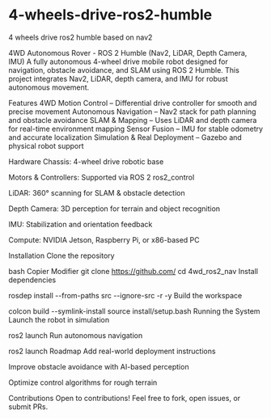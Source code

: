 # 4-wheels-drive-ros2-humble
4 wheels drive ros2 humble  based on nav2 

4WD Autonomous Rover - ROS 2 Humble (Nav2, LiDAR, Depth Camera, IMU)
 A fully autonomous 4-wheel drive mobile robot designed for navigation, obstacle avoidance, and SLAM using ROS 2 Humble. This project integrates Nav2, LiDAR, depth camera, and IMU for robust autonomous movement.

 Features
 4WD Motion Control – Differential drive controller for smooth and precise movement
 Autonomous Navigation – Nav2 stack for path planning and obstacle avoidance
 SLAM & Mapping – Uses LiDAR and depth camera for real-time environment mapping
 Sensor Fusion – IMU for stable odometry and accurate localization
 Simulation & Real Deployment – Gazebo and physical robot support

 Hardware
Chassis: 4-wheel drive robotic base

Motors & Controllers: Supported via ROS 2 ros2_control

LiDAR: 360° scanning for SLAM & obstacle detection

Depth Camera: 3D perception for terrain and object recognition

IMU: Stabilization and orientation feedback

Compute: NVIDIA Jetson, Raspberry Pi, or x86-based PC

 Installation
 Clone the repository

bash
Copier
Modifier
git clone https://github.com/ 
cd 4wd_ros2_nav
 Install dependencies


rosdep install --from-paths src --ignore-src -r -y
 Build the workspace


colcon build --symlink-install
source install/setup.bash
 Running the System
Launch the robot in simulation


ros2 launch 
Run autonomous navigation



ros2 launch 
 Roadmap
 Add real-world deployment instructions

 Improve obstacle avoidance with AI-based perception

 Optimize control algorithms for rough terrain

 Contributions
Open to contributions! Feel free to fork, open issues, or submit PRs.
